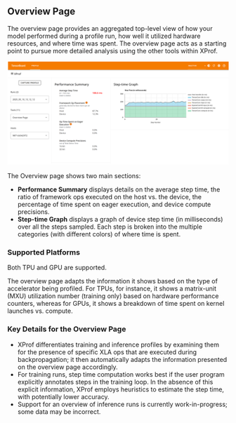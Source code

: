 ## Overview Page

The overview page provides an aggregated top-level view of how your model
performed during a profile run, how well it utilized hardware resources, and
where time was spent. The overview page acts as a starting point to pursue more
detailed analysis using the other tools within XProf.

![XProf overview page](images/xprof_overview.png)

The Overview page shows two main sections:

*   **Performance Summary** displays details on the average step time, the ratio
    of framework ops executed on the host vs. the device, the percentage of time
    spent on eager execution, and device compute precisions.
*   **Step-time Graph** displays a graph of device step time (in milliseconds)
    over all the steps sampled. Each step is broken into the multiple categories
    (with different colors) of where time is spent.

### Supported Platforms

Both TPU and GPU are supported.

The overview page adapts the information it shows based on the type of
accelerator being profiled. For TPUs, for instance, it shows a matrix-unit
(MXU) utilization number (training only) based on hardware performance counters,
whereas for GPUs, it shows a breakdown of time spent on kernel launches vs.
compute.

### Key Details for the Overview Page

*   XProf differentiates training and inference profiles by examining them for
    the presence of specific XLA ops that are executed during backpropagation;
    it then automatically adapts the information presented on the overview page
    accordingly.
*   For training runs, step time computation works best if the user program
    explicitly annotates steps in the training loop. In the absence of this
    explicit information, XProf employs heuristics to estimate the step time,
    with potentially lower accuracy.
*   Support for an overview of inference runs is currently work-in-progress;
    some data may be incorrect.
